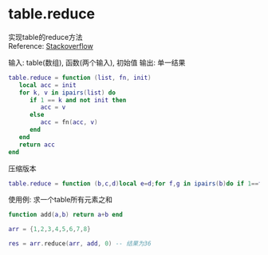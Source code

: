 # table.reduce

实现table的reduce方法  
Reference: [Stackoverflow](https://stackoverflow.com/questions/8695378/how-to-sum-a-table-of-numbers-in-lua)  

输入: table(数组), 函数(两个输入), 初始值
输出: 单一结果

```lua
table.reduce = function (list, fn, init)
   local acc = init
   for k, v in ipairs(list) do
	  if 1 == k and not init then
		 acc = v
	  else
		 acc = fn(acc, v)
	  end
   end
   return acc
end
```

压缩版本

```lua
table.reduce = function (b,c,d)local e=d;for f,g in ipairs(b)do if 1==f and not d then e=g else e=c(e,g)end end;return e end
```

使用例: 求一个table所有元素之和

```lua
function add(a,b) return a+b end

arr = {1,2,3,4,5,6,7,8}

res = arr.reduce(arr, add, 0) -- 结果为36
```
